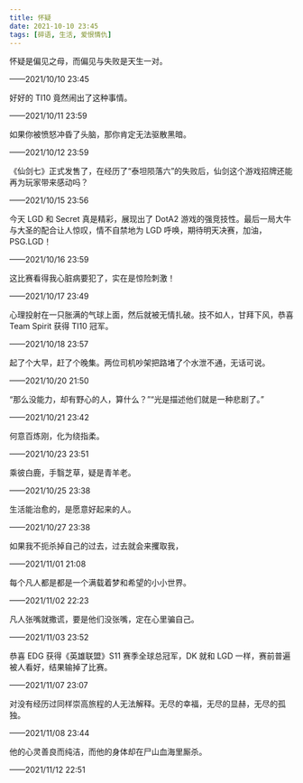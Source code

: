 ```yaml
---
title: 怀疑
date: 2021-10-10 23:45
tags: [碎语, 生活, 爱恨情仇]
---
```


怀疑是偏见之母，而偏见与失败是天生一对。

——2021/10/10 23:45

好好的 TI10 竟然闹出了这种事情。 

——2021/10/11 23:59

如果你被愤怒冲昏了头脑，那你肯定无法驱散黑暗。

——2021/10/12 23:59

《仙剑七》正式发售了，在经历了“泰坦陨落六”的失败后，仙剑这个游戏招牌还能再为玩家带来感动吗？

——2021/10/15 23:56

今天 LGD 和 Secret 真是精彩，展现出了 DotA2 游戏的强竞技性。最后一局大牛与大圣的配合让人惊叹，情不自禁地为 LGD 呼唤，期待明天决赛，加油， PSG.LGD！

——2021/10/16 23:59

这比赛看得我心脏病要犯了，实在是惊险刺激！

——2021/10/17 23:49

心理投射在一只胀满的气球上面，然后就被无情扎破。技不如人，甘拜下风，恭喜 Team Spirit 获得 TI10 冠军。

——2021/10/18 23:57

起了个大早，赶了个晚集。两位司机吵架把路堵了个水泄不通，无话可说。

——2021/10/20 21:50

“那么没能力，却有野心的人，算什么？”“光是描述他们就是一种悲剧了。”

——2021/10/21 23:42

何意百炼刚，化为绕指柔。

——2021/10/23 23:51

乘彼白鹿，手翳芝草，疑是青羊老。

——2021/10/25 23:38

生活能治愈的，是愿意好起来的人。

——2021/10/27 23:38

如果我不扼杀掉自己的过去，过去就会来攫取我，

——2021/11/01 21:08

每个凡人都是都是一个满载着梦和希望的小小世界。

——2021/11/02 22:23

凡人张嘴就撒谎，要是他们没张嘴，定在心里骗自己。

——2021/11/03 23:52

恭喜 EDG 获得《英雄联盟》S11 赛季全球总冠军，DK 就和 LGD 一样，赛前普遍被人看好，结果输掉了比赛。

——2021/11/07 23:07

对没有经历过同样崇高旅程的人无法解释。无尽的幸福，无尽的显赫，无尽的孤独。

——2021/11/08 23:44

他的心灵善良而纯洁，而他的身体却在尸山血海里厮杀。

——2021/11/12 22:51
